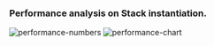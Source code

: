 ### Performance analysis on Stack instantiation.

![performance-numbers](http://i.imgur.com/GGuslax.png?1)
![performance-chart](url)
